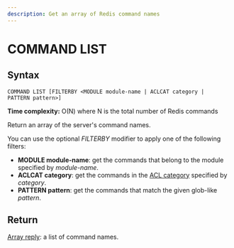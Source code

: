```yaml
---
description: Get an array of Redis command names
---
```


# COMMAND LIST

## Syntax

    COMMAND LIST [FILTERBY <MODULE module-name | ACLCAT category | PATTERN pattern>]

**Time complexity:** O(N) where N is the total number of Redis commands

Return an array of the server's command names.

You can use the optional _FILTERBY_ modifier to apply one of the following filters:

 - **MODULE module-name**: get the commands that belong to the module specified by _module-name_.
 - **ACLCAT category**: get the commands in the [ACL category](https://redis.io/docs/management/security/acl/#command-categories) specified by _category_.
 - **PATTERN pattern**: get the commands that match the given glob-like _pattern_.

## Return

[Array reply](https://redis.io/docs/reference/protocol-spec#resp-arrays): a list of command names.
